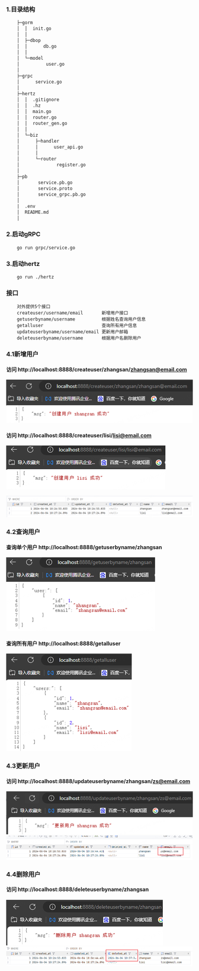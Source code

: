 ### 1.目录结构
``` 
    ├─gorm  
    │  │  init.go
    │  │  
    │  ├─dbop
    │  │      db.go
    │  │      
    │  └─model
    │          user.go
    │          
    ├─grpc
    │      service.go
    │      
    ├─hertz
    │  │  .gitignore
    │  │  .hz
    │  │  main.go
    │  │  router.go
    │  │  router_gen.go
    │  │  
    │  └─biz
    │      ├─handler
    │      │      user_api.go
    │      │      
    │      └─router
    │              register.go
    │              
    ├─pb
    │       service.pb.go
    │       service.proto
    │       service_grpc.pb.go
    │  
    |  .env
    │  README.md
    │ 
```

### 2.启动gRPC
``` 
    go run grpc/service.go
```

### 3.启动hertz
``` 
    go run ./hertz
```

### 接口
``` 
    对外提供5个接口
    createuser/username/email       新增用户接口
    getuserbyname/username          根据姓名查询用户信息
    getalluser                      查询所有用户信息
    updateuserbyname/username/email 更新用户邮箱
    deleteuserbyname/username       根据用户名删除用户
```
### 4.1新增用户
#### 访问 http://localhost:8888/createuser/zhangsan/zhangsan@email.com
![task4_resultimg1.png](..%2Fimg%2Ftask4_resultimg1.png)
#### 访问 http://localhost:8888/createuser/lisi/lisi@email.com
![task4_resultimg2.png](..%2Fimg%2Ftask4_resultimg2.png)

![task4_resultimg3.png](..%2Fimg%2Ftask4_resultimg3.png)
### 4.2查询用户
#### 查询单个用户 http://localhost:8888/getuserbyname/zhangsan
![task4_resultimg4.png](..%2Fimg%2Ftask4_resultimg4.png)
#### 查询所有用户 http://localhost:8888/getalluser
![task4_resultimg5.png](..%2Fimg%2Ftask4_resultimg5.png)
### 4.3更新用户
#### 访问 http://localhost:8888/updateuserbyname/zhangsan/zs@email.com
![task4_resultimg6.png](..%2Fimg%2Ftask4_resultimg6.png)
![task4_resultimg7.png](..%2Fimg%2Ftask4_resultimg7.png)
### 4.4删除用户
#### 访问 http://localhost:8888/deleteuserbyname/zhangsan
![task4_resultimg8.png](..%2Fimg%2Ftask4_resultimg8.png)
![task4_resultimg9.png](..%2Fimg%2Ftask4_resultimg9.png)


